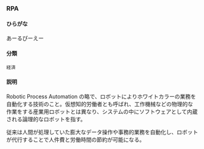 <div style="display:none;">

## [あ行](securities-terms?id=あ行)
## [か行](securities-terms?id=か行)
## [さ行](securities-terms?id=さ行)
## [た行](securities-terms?id=た行)
## [な行](securities-terms?id=な行)
## [は行](securities-terms?id=は行)
## [ま行](securities-terms?id=ま行)
## [や行](securities-terms?id=や行)
## [ら行](securities-terms?id=ら行)
## [わ行](securities-terms?id=わ行)
## [英数字・記号](securities-terms?id=英数字・記号)

</div>

### RPA

#### ひらがな

あーるぴーえー

#### 分類

`経済`

#### 説明

Robotic Process Automation の略で、ロボットによりホワイトカラーの業務を自動化する技術のこと。仮想知的労働者とも呼ばれ、工作機械などの物理的な作業をする産業用ロボットとは異なり、システムの中にソフトウェアとして内蔵される論理的なロボットを指す。
 
従来は人間が処理していた膨大なデータ操作や事務的業務を自動化し、ロボットが代行することで人件費と労働時間の節約が可能になる。

